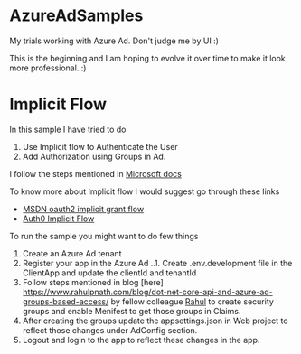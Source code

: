 # AzureAdSamples
My trials working with Azure Ad. Don't judge me by UI :)

This is the beginning and I am hoping to evolve it over time to make it look more professional. :)

# Implicit Flow 
In this sample I have tried to do
1. Use Implicit flow to Authenticate the User
2. Add Authorization using Groups in Ad. 

I follow the steps mentioned in [Microsoft docs](https://docs.microsoft.com/en-us/azure/active-directory/develop/quickstart-v2-aspnet-core-webapp#startup-class)

To know more about Implicit flow I would suggest go through these links
* [MSDN oauth2 implicit grant flow](https://docs.microsoft.com/en-us/azure/active-directory/develop/v2-oauth2-implicit-grant-flow)
* [Auth0 Implicit Flow](https://auth0.com/docs/flows/concepts/implicit)

To run the sample you might want to do few things
1. Create an Azure Ad tenant
2. Register your app in the Azure Ad
..1. Create .env.development file in the ClientApp and update the clientId and tenantId
3. Follow steps mentioned in blog [here] https://www.rahulpnath.com/blog/dot-net-core-api-and-azure-ad-groups-based-access/ by fellow colleague [Rahul](https://github.com/rahulpnath) to create security groups and enable Menifest to get those groups in Claims.
4. After creating the groups update the appsettings.json in Web project to reflect those changes under AdConfig section. 
5. Logout and login to the app to reflect these changes in the app.


